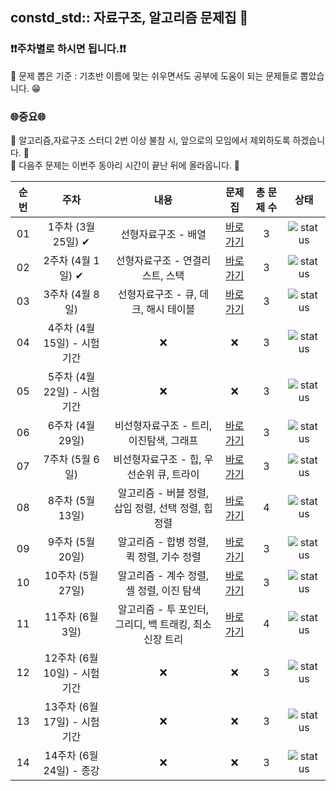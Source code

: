 ## constd_std:: 자료구조, 알고리즘 문제집 👾

### **❗️❗️주차별로 하시면 됩니다.❗️❗️**
📢 문제 뽑은 기준 : 기초반 이름에 맞는 쉬우면서도 공부에 도움이 되는 문제들로 뽑았습니다. 😁

### 🌐중요🌐

📢 알고리즘,자료구조 스터디 2번 이상 불참 시, 앞으로의 모임에서 제외하도록 하겠습니다. 🚫<br>
📢 다음주 문제는 이번주 동아리 시간이 끝난 뒤에 올라옵니다. 🌸


| 순번 | 주차                          | 내용                | 문제집    | 총 문제 수 |  상태             |
| :--: | :--------------------------: | :-----------------: | :------:  | :------: |:---------------:|
| 01 | 1주차 (3월 25일) ✔ | 선형자료구조 - 배열  | [바로가기](./Week/1st_week) | 3 | ![status](https://img.shields.io/badge/Finish%20-00900) |
| 02 | 2주차 (4월 1일)  ✔ | 선형자료구조 - 연결리스트, 스택  | [바로가기](./Week/2nd_week) | 3 | ![status](https://img.shields.io/badge/Finish%20-00900) |
| 03 | 3주차 (4월 8일)   | 선형자료구조 - 큐, 데크, 해시 테이블 | [바로가기](./Week/3rd_week) | 3 | ![status](https://img.shields.io/badge/Not%20started-112051) |
| 04 | 4주차 (4월 15일) - 시험기간 | ❌ | ❌ | 3 | ![status](https://img.shields.io/badge/Not%20started-112051) | 
| 05 | 5주차 (4월 22일) - 시험기간 | ❌ | ❌ | 3 | ![status](https://img.shields.io/badge/Not%20started-112051) |
| 06 | 6주차 (4월 29일)  | 비선형자료구조 - 트리, 이진탐색, 그래프  | [바로가기](./Week/6th_week) | 3 | ![status](https://img.shields.io/badge/Not%20started-112051) |
| 07 | 7주차 (5월 6일)  | 비선형자료구조 - 힙, 우선순위 큐, 트라이  | [바로가기](./Week/7th_week) | 3 | ![status](https://img.shields.io/badge/Not%20started-112051) |
| 08 | 8주차 (5월 13일)  | 알고리즘 - 버블 정렬, 삽입 정렬, 선택 정렬, 힙정렬  | [바로가기](./Week/8th_week) | 4 | ![status](https://img.shields.io/badge/Not%20started-112051) |
| 09 | 9주차 (5월 20일)  | 알고리즘 - 합병 정렬, 퀵 정렬, 기수 정렬  | [바로가기](./Week/9th_week) | 3 | ![status](https://img.shields.io/badge/Not%20started-112051) |
| 10 | 10주차 (5월 27일)  | 알고리즘 - 계수 정렬, 셸 정렬, 이진 탐색  | [바로가기](./Week/10th_week) | 3 | ![status](https://img.shields.io/badge/Not%20started-112051) |
| 11 | 11주차 (6월 3일)   | 알고리즘 - 투 포인터, 그리디, 백 트래킹, 최소 신장 트리  | [바로가기](./Week/11th_week) | 4 | ![status](https://img.shields.io/badge/Not%20started-112051) |
| 12 | 12주차 (6월 10일) - 시험기간 | ❌ | ❌ | 3 | ![status](https://img.shields.io/badge/Not%20started-112051) | 
| 13 | 13주차 (6월 17일) - 시험기간 | ❌ | ❌ | 3 | ![status](https://img.shields.io/badge/Not%20started-112051) |
| 14 | 14주차 (6월 24일) - 종강 | ❌ | ❌ | 3 | ![status](https://img.shields.io/badge/Not%20started-112051) |
